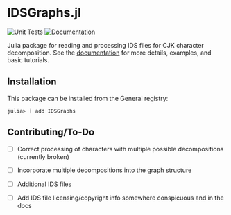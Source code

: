 # IDSGraphs.jl

![Unit Tests](https://github.com/JuliaCJK/IDSGraphs.jl/actions/workflows/tests.yml/badge.svg)
[![Documentation](https://github.com/JuliaCJK/IDSGraphs.jl/actions/workflows/docs.yml/badge.svg)](https://juliacjk.github.io/IDSGraphs.jl/latest/)

Julia package for reading and processing IDS files for CJK character decomposition. See the [documentation](https://juliacjk.github.io/IDSGraphs.jl/latest/) for more details, examples, and basic tutorials.


## Installation

This package can be installed from the General registry:
```julia-repl
julia> ] add IDSGraphs
```


## Contributing/To-Do

- [ ] Correct processing of characters with multiple possible decompositions (currently broken)
- [ ] Incorporate multiple decompositions into the graph structure
- [ ] Additional IDS files
- [ ] Add IDS file licensing/copyright info somewhere conspicuous and in the docs


